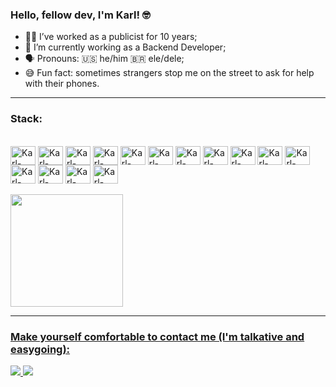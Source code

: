 ### Hello, fellow dev, I'm Karl! 🤓

- 👨‍💻 I’ve worked as a publicist for 10 years;
- 🌱 I’m currently working as a Backend Developer;
- 🗣️ Pronouns: 🇺🇸 he/him 🇧🇷 ele/dele;
- 😅 Fun fact: sometimes strangers stop me on the street to ask for help with their phones.

<hr/>

### Stack:
<div style="display: inline_block"><br>
<!--   <img align="center" alt="Karl-Photoshop" height="30" width="40" src="https://cdn.jsdelivr.net/gh/devicons/devicon/icons/photoshop/photoshop-plain.svg" />
  <img align="center" alt="Karl-Illustrator" height="30" width="40" src="https://cdn.jsdelivr.net/gh/devicons/devicon/icons/illustrator/illustrator-plain.svg" />
  <img align="center" alt="Karl-Premiere" height="30" width="40" src="https://cdn.jsdelivr.net/gh/devicons/devicon/icons/premierepro/premierepro-original.svg" /> -->
  <img align="center" alt="Karl-Java" height="30" width="40" src="https://cdn.jsdelivr.net/gh/devicons/devicon/icons/java/java-original.svg" />
  <img align="center" alt="Karl-Bootstrap" height="30" width="40" src="https://cdn.jsdelivr.net/gh/devicons/devicon/icons/bootstrap/bootstrap-original.svg" />
 <img align="center" alt="Karl-GitHub" height="30" width="40" src="https://cdn.jsdelivr.net/gh/devicons/devicon/icons/github/github-original.svg" />
<!--   <img align="center" alt="Karl-Linux" height="30" width="40" src="https://cdn.jsdelivr.net/gh/devicons/devicon/icons/linux/linux-original.svg" /> -->
  <img align="center" alt="Karl-HTML" height="30" width="40" src="https://cdn.jsdelivr.net/gh/devicons/devicon/icons/html5/html5-original.svg" />
  <img align="center" alt="Karl-CSS" height="30" width="40" src="https://cdn.jsdelivr.net/gh/devicons/devicon/icons/css3/css3-original.svg" />
  <img align="center" alt="Karl-JavaScript" height="30" width="40" src="https://cdn.jsdelivr.net/gh/devicons/devicon/icons/javascript/javascript-original.svg" />
  <img align="center" alt="Karl-Jest" height="30" width="40" src="https://cdn.jsdelivr.net/gh/devicons/devicon/icons/jest/jest-plain.svg" />
  <img align="center" alt="Karl-React" height="30" width="40" src="https://cdn.jsdelivr.net/gh/devicons/devicon/icons/react/react-original.svg" />
  <img align="center" alt="Karl-Redux" height="30" width="40" src="https://cdn.jsdelivr.net/gh/devicons/devicon/icons/redux/redux-original.svg" />
  <img align="center" alt="Karl-Docker" height="30" width="40" src="https://cdn.jsdelivr.net/gh/devicons/devicon/icons/docker/docker-original.svg" />
  <img align="center" alt="Karl-MySQL" height="30" width="40" src="https://cdn.jsdelivr.net/gh/devicons/devicon/icons/mysql/mysql-original.svg" />
  <img align="center" alt="Karl-NodeJS" height="30" width="40" src="https://cdn.jsdelivr.net/gh/devicons/devicon/icons/nodejs/nodejs-original.svg" />
  <img align="center" alt="Karl-TypeScript" height="30" width="40" src="https://cdn.jsdelivr.net/gh/devicons/devicon/icons/typescript/typescript-original.svg" />
  <img align="center" alt="Karl-MongoDB" height="30" width="40" src="https://cdn.jsdelivr.net/gh/devicons/devicon/icons/mongodb/mongodb-original.svg" />
  <img align="center" alt="Karl-Python" height="30" width="40" src="https://cdn.jsdelivr.net/gh/devicons/devicon/icons/python/python-original.svg" />
</div>
<br/>

<div align="left">
  <a href="https://www.linkedin.com/in/karl-web/">
  <img height="180em" src="https://github-readme-stats.vercel.app/api/top-langs/?username=karl-no&layout=compact&langs_count=7&theme=dark"/>
</div>

<hr/>

### Make yourself comfortable to contact me (I'm talkative and easygoing):
<div>
  <a href = "mailto: karl.publicidade@gmail.com">
    <img src="https://img.shields.io/badge/Gmail-D14836?style=for-the-badge&logo=gmail&logoColor=white" target="_blank">
  </a>
  <a href="https://www.linkedin.com/in/karl-web/?locale=en_US" target="_blank">
    <img src="https://img.shields.io/badge/-LinkedIn-%230077B5?style=for-the-badge&logo=linkedin&logoColor=white" target="_blank">
  </a>
</div>  
